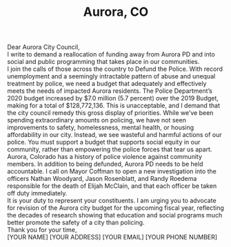 ---
title: Aurora, CO
permalink: "/aurora"
name: Letter to Mayor, City Council, and City Management
city: Aurora
state: CO
layout: email
recipients:
- mcoffman@auroragov.org
- cmurillo@auroragov.org
- njohnsto@auroragov.org
- mberzins@auroragov.org
- jmarcano@auroragov.org
- acoombs@auroragov.org
- fbergan@auroragov.org
- cgardner@auroragov.org
- dgruber@auroragov.org
- ahiltz@auroragov.org
- alawson@auroragov.org
- budget1@auroragov.org
- citymanager@auroragov.org
subject: Defund Aurora Police Department
body: |-
    Dear Aurora City Council,

    I write to demand a reallocation of funding away from Aurora PD and into social and public programming that takes place in our communities.

    I join the calls of those across the country to Defund the Police. With record unemployment and a seemingly intractable pattern of abuse and unequal treatment by police, we need a budget that adequately and effectively meets the needs of impacted Aurora residents. The Police Department’s 2020 budget increased by $7.0 million (5.7 percent) over the 2019 Budget, making for a total of $128,772,136. This is unacceptable, and I demand that the city council remedy this gross display of priorities. While we’ve been spending extraordinary amounts on policing, we have not seen improvements to safety, homelessness, mental health, or housing affordability in our city. Instead, we see wasteful and harmful actions of our police. You must support a budget that supports social equity in our community, rather than empowering the police forces that tear us apart.

    Aurora, Colorado has a history of police violence against community members. In addition to being defunded, Aurora PD needs to be held accountable. I call on Mayor Coffman to open a new investigation into the officers Nathan Woodyard, Jason Rosenblatt, and Randy Roedema responsible for the death of Elijah McClain, and that each officer be taken off duty immediately.

    It is your duty to represent your constituents. I am urging you to advocate for revision of the Aurora city budget for the upcoming fiscal year, reflecting the decades of research showing that education and social programs much better promote the safety of a city than policing.

    Thank you for your time,
    
    [YOUR NAME]
    [YOUR ADDRESS]
    [YOUR EMAIL]
    [YOUR PHONE NUMBER]
---